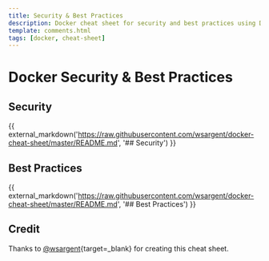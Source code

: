 ```yaml
---
title: Security & Best Practices
description: Docker cheat sheet for security and best practices using Docker containers and images in production.
template: comments.html
tags: [docker, cheat-sheet]
---
```


# Docker Security & Best Practices

## Security

{{ external_markdown('https://raw.githubusercontent.com/wsargent/docker-cheat-sheet/master/README.md', '## Security') }}

## Best Practices

{{ external_markdown('https://raw.githubusercontent.com/wsargent/docker-cheat-sheet/master/README.md', '## Best Practices') }}

## Credit

Thanks to [@wsargent][wsargent-url]{target=\_blank} for creating this cheat sheet.

<!-- appendices -->

[wsargent-url]: https://github.com/wsargent/docker-cheat-sheet

<!-- end appendices -->
